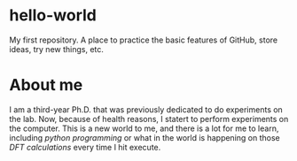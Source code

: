 # hello-world
My first repository. A place to practice the basic features of GitHub, store ideas, try new things, etc.

# About me
I am a third-year Ph.D. that was previously dedicated to do experiments on the lab. Now, because of health reasons, I statert to perform experiments on the computer. This is a new world to me, and there is a lot for me to learn, including *python programming* or what in the world is happening on those *DFT calculations* every time I hit execute.
